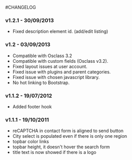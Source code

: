 #CHANGELOG

### v1.2.1 - 30/09/2013

* Fixed description element id. (add/edit listing)

### v1.2 - 03/09/2013

* Compatible with Osclass 3.2
* Compatible with custom fields (Osclass v3.2).
* Fixed layout issues at user account.
* Fixed issue with plugins and parent categories.
* Fixed issue with chosen javascript library.
* No hot linking to Bootstrap.

### v1.1.2 - 19/07/2012

* Added footer hook

### v1.1.1 - 19/10/2011

* reCAPTCHA in contact form is aligned to send button
* City select is populated even if there is only one region
* topbar color links
* topbar height, it doesn't hover the search form
* title text is now showed if there is a logo